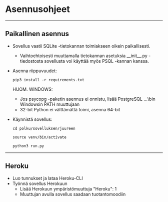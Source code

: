 # Asennusohjeet

---------


## Paikallinen asennus

* Sovellus vaatii SQLite -tietokannan toimiakseen oikein paikallisesti.

  * Vaihtoehtoisesti muuttamalla tietokannan asetuksia \_\_init\_\_.py -tiedostosta
  sovellusta voi käyttää myös PSQL -kannan kanssa.

* Asenna riippuvuudet:

  `pip3 install -r requirements.txt`
  
  HUOM. WINDOWS:
   * Jos psycopg -paketin asennus ei onnistu, lisää PostgreSQL ...\bin Windowsin PATH muuttujaan
   * 32-bit Python ei välttämättä toimi, asenna 64-bit

* Käynnistä sovellus:

  `cd polku/sovelluksen/juureen`

  `source venv/bin/activate`

  `python3 run.py`

----------

## Heroku

* Luo tunnukset ja lataa Heroku-CLI
* Työnnä sovellus Herokuun
  * Lisää Herokuun ympäristömuuttuja "Heroku": 1
  * Muuttujan avulla sovellus saadaan tuotantomoodiin
